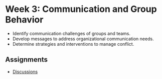 # Week 3: Communication and Group Behavior

- Identify communication challenges of groups and teams.
- Develop messages to address organizational communication needs.
- Determine strategies and interventions to manage conflict.

## Assignments

- [Discussions](Discussions.md)